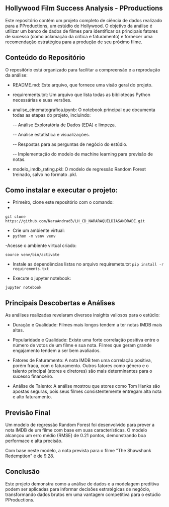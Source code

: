 ## Hollywood Film Success Analysis - PProductions

Este repositório contém um projeto completo de ciência de dados realizado para a PProductions, um estúdio de Hollywood. O objetivo da análise é utilizar um banco de dados de filmes para identificar os principais fatores de sucesso (como aclamação da crítica e faturamento) e fornecer uma recomendação estratégica para a produção de seu próximo filme.


## Conteúdo do Repositório
O repositório está organizado para facilitar a compreensão e a reprodução da análise:

- README.md: Este arquivo, que fornece uma visão geral do projeto.

- requirements.txt: Um arquivo que lista todas as bibliotecas Python necessárias e suas versões.

- analise_cinematografica.ipynb: O notebook principal que documenta todas as etapas do projeto, incluindo:

  -- Análise Exploratória de Dados (EDA) e limpeza.

  -- Análise estatística e visualizações.

  -- Respostas para as perguntas de negócio do estúdio.

  --  Implementação do modelo de machine learning para previsão de notas.

- modelo_imdb_rating.pkl: O modelo de regressão Random Forest treinado, salvo no formato .pkl.

## Como instalar e executar o projeto:

- Primeiro, clone este repositório com o comando:
- 
`git clone https://github.com/NaraAndrad3/LH_CD_NARARAQUELDIASANDRADE.git`

- Crie um ambiente virtual:
- 
  `python -m venv venv`

-Acesse o ambiente virtual criado:

`source venv/bin/activate`

- Instale as dependências listas no arquivo requiremets.txt
  `pip install -r requirements.txt`

- Execute o jupyter notebook:

`jupyter notebook`

## Principais Descobertas e Análises
As análises realizadas revelaram diversos insights valiosos para o estúdio:

- Duração e Qualidade: Filmes mais longos tendem a ter notas IMDB mais altas.

- Popularidade e Qualidade: Existe uma forte correlação positiva entre o número de votos de um filme e sua nota. Filmes que geram grande engajamento tendem a ser bem avaliados.

- Fatores de Faturamento: A nota IMDB tem uma correlação positiva, porém fraca, com o faturamento. Outros fatores como gênero e o talento principal (atores e diretores) são mais determinantes para o sucesso financeiro.

- Análise de Talento: A análise mostrou que atores como Tom Hanks são apostas seguras, pois seus filmes consistentemente entregam alta nota e alto faturamento.


## Previsão Final
Um modelo de regressão Random Forest foi desenvolvido para prever a nota IMDB de um filme com base em suas características. O modelo alcançou um erro médio (RMSE) de 0.21 pontos, demonstrando boa performace e alta precisão.

Com base neste modelo, a nota prevista para o filme "The Shawshank Redemption" é de 9.28.

## Conclusão
Este projeto demonstra como a análise de dados e a modelagem preditiva podem ser aplicadas para informar decisões estratégicas de negócio, transformando dados brutos em uma vantagem competitiva para o estúdio PProductions.

